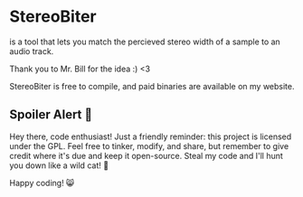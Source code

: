 # StereoBiter

is a tool that lets you match the percieved stereo width of a sample to an audio track.

Thank you to Mr. Bill for the idea :) <3

StereoBiter is free to compile, and paid binaries are available on my website.



## Spoiler Alert 🚨

Hey there, code enthusiast! Just a friendly reminder: this project is licensed under the GPL. Feel free to tinker, modify, and share, but remember to give credit where it's due and keep it open-source. Steal my code and I'll hunt you down like a wild cat! 🐾

Happy coding! 😸
